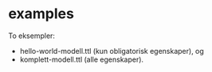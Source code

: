 # examples

To eksempler:
- hello-world-modell.ttl (kun obligatorisk egenskaper), og
- komplett-modell.ttl (alle egenskaper).
